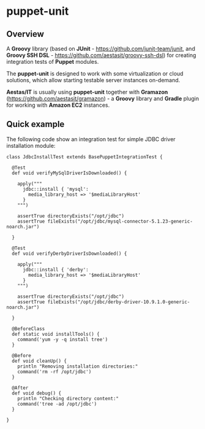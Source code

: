 # puppet-unit 

## Overview

A **Groovy** library (based on **JUnit** - https://github.com/junit-team/junit, and **Groovy SSH DSL** - 
https://github.com/aestasit/groovy-ssh-dsl) for creating integration tests of **Puppet** modules.

The **puppet-unit** is designed to work with some virtualization or cloud solutions, which allow starting testable 
server instances on-demand. 

**Aestas/IT** is usually using **puppet-unit** together with **Gramazon** (https://github.com/aestasit/gramazon) - 
a **Groovy** library and **Gradle** plugin for working with **Amazon EC2** instances.  

## Quick example

The following code show an integration test for simple JDBC driver installation module:

    class JdbcInstallTest extends BasePuppetIntegrationTest {
          
      @Test
      def void verifyMySqlDriverIsDownloaded() {
        
        apply("""
          jdbc::install { 'mysql':
            media_library_host => '$mediaLibraryHost' 
          }
        """)
    
        assertTrue directoryExists("/opt/jdbc")
        assertTrue fileExists("/opt/jdbc/mysql-connector-5.1.23-generic-noarch.jar")
        
      }
    
      @Test
      def void verifyDerbyDriverIsDownloaded() {
        
        apply("""
          jdbc::install { 'derby':
            media_library_host => '$mediaLibraryHost' 
          }
        """)
    
        assertTrue directoryExists("/opt/jdbc")
        assertTrue fileExists("/opt/jdbc/derby-driver-10.9.1.0-generic-noarch.jar")
        
      }
            
      @BeforeClass
      def static void installTools() {
        command('yum -y -q install tree')
      }
    
      @Before
      def void cleanUp() {
        println "Removing installation directories:"
        command('rm -rf /opt/jdbc')
      }
    
      @After
      def void debug() {
        println "Checking directory content:"
        command('tree -ad /opt/jdbc')
      }
      
    }

